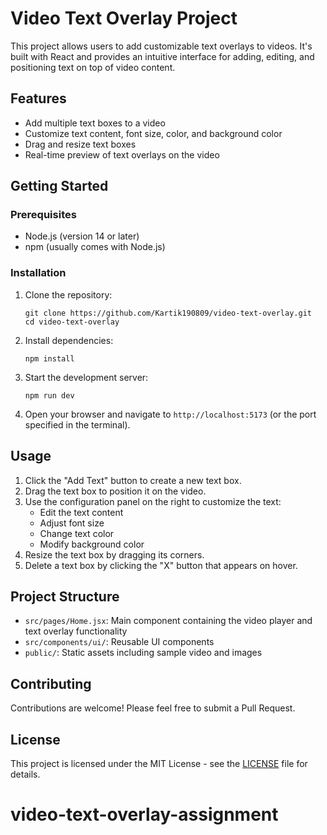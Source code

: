 # Video Text Overlay Project

This project allows users to add customizable text overlays to videos. It's built with React and provides an intuitive interface for adding, editing, and positioning text on top of video content.

## Features

- Add multiple text boxes to a video
- Customize text content, font size, color, and background color
- Drag and resize text boxes
- Real-time preview of text overlays on the video

## Getting Started

### Prerequisites

- Node.js (version 14 or later)
- npm (usually comes with Node.js)

### Installation

1. Clone the repository:
   ```
   git clone https://github.com/Kartik190809/video-text-overlay.git
   cd video-text-overlay
   ```

2. Install dependencies:
   ```
   npm install
   ```

3. Start the development server:
   ```
   npm run dev
   ```

4. Open your browser and navigate to `http://localhost:5173` (or the port specified in the terminal).

## Usage

1. Click the "Add Text" button to create a new text box.
2. Drag the text box to position it on the video.
3. Use the configuration panel on the right to customize the text:
   - Edit the text content
   - Adjust font size
   - Change text color
   - Modify background color
4. Resize the text box by dragging its corners.
5. Delete a text box by clicking the "X" button that appears on hover.

## Project Structure

- `src/pages/Home.jsx`: Main component containing the video player and text overlay functionality
- `src/components/ui/`: Reusable UI components
- `public/`: Static assets including sample video and images

## Contributing

Contributions are welcome! Please feel free to submit a Pull Request.

## License

This project is licensed under the MIT License - see the [LICENSE](LICENSE) file for details.
# video-text-overlay-assignment
